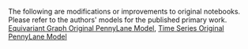 The following are modifications or improvements to original notebooks. Please refer to the authors' models for the published primary work.
[Equivariant Graph Original PennyLane Model](https://pennylane.ai/qml/demos/tutorial_equivariant_graph_embedding), [Time Series Original PennyLane Model](https://pennylane.ai/qml/demos/tutorial_univariate_qvr)
